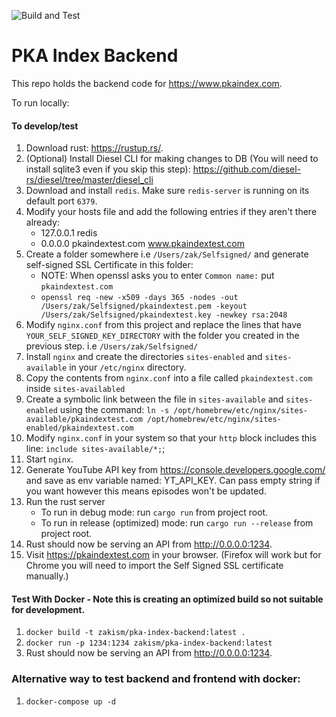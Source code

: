![Build and Test](https://github.com/ZakisM/pka_site_backend/workflows/Build%20and%20Test/badge.svg)

# PKA Index Backend

This repo holds the backend code for https://www.pkaindex.com.

To run locally:

#### To develop/test

1. Download rust: https://rustup.rs/.
2. (Optional) Install Diesel CLI for making changes to DB (You will need to install sqlite3 even if you skip this
   step): https://github.com/diesel-rs/diesel/tree/master/diesel_cli
3. Download and install `redis`. Make sure `redis-server` is running on its default port `6379`.
4. Modify your hosts file and add the following entries if they aren't there already:
    - 127.0.0.1 redis
    - 0.0.0.0 pkaindextest.com www.pkaindextest.com
5. Create a folder somewhere i.e `/Users/zak/Selfsigned/` and generate self-signed SSL Certificate in this
   folder:
    - NOTE: When openssl asks you to enter `Common name:` put `pkaindextest.com`
    - `openssl req -new -x509 -days 365 -nodes -out /Users/zak/Selfsigned/pkaindextest.pem -keyout /Users/zak/Selfsigned/pkaindextest.key -newkey rsa:2048`
6. Modify `nginx.conf` from this project and replace the lines that have `YOUR_SELF_SIGNED_KEY_DIRECTORY` with the
   folder you created in the previous step. i.e `/Users/zak/Selfsigned/`
7. Install `nginx` and create the directories `sites-enabled` and `sites-available` in your `/etc/nginx` directory.
8. Copy the contents from `nginx.conf` into a file called `pkaindextest.com` inside `sites-availabled`
9. Create a symbolic link between the file in `sites-available` and `sites-enabled` using the
   command: `ln -s /opt/homebrew/etc/nginx/sites-available/pkaindextest.com /opt/homebrew/etc/nginx/sites-enabled/pkaindextest.com`
10. Modify `nginx.conf` in your system so that your `http` block includes this line: `include sites-available/*;`;
11. Start `nginx`.
12. Generate YouTube API key from https://console.developers.google.com/ and save as env variable named: YT_API_KEY. Can
    pass empty string if you want however this means episodes won't be updated.
13. Run the rust server
    - To run in debug mode: run `cargo run` from project root.
    - To run in release (optimized) mode: run `cargo run --release` from project root.
14. Rust should now be serving an API from http://0.0.0.0:1234.
15. Visit https://pkaindextest.com in your browser. (Firefox will work but for Chrome you will need to import the Self
    Signed SSL certificate manually.)

#### Test With Docker - Note this is creating an optimized build so not suitable for development.

1. `docker build -t zakism/pka-index-backend:latest .`
2. `docker run -p 1234:1234 zakism/pka-index-backend:latest`
3. Rust should now be serving an API from http://0.0.0.0:1234.

### Alternative way to test backend and frontend with docker:

1. `docker-compose up -d`

